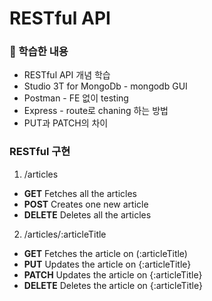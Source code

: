 # RESTful API

### 💁 학습한 내용
* RESTful API 개념 학습
* Studio 3T for MongoDb - mongodb GUI
* Postman - FE 없이 testing
* Express - route로 chaning 하는 방법
* PUT과 PATCH의 차이

### RESTful 구현
1. /articles
  + **GET** Fetches all the articles
  + **POST** Creates one new article
  + **DELETE** Deletes all the articles

2. /articles/:articleTitle
  + **GET** Fetches the article on (:articleTitle)
  + **PUT** Updates the article on {:articleTitle}
  + **PATCH** Updates the article on {:articleTitle}
  + **DELETE** Deletes the article on {:articleTitle}
